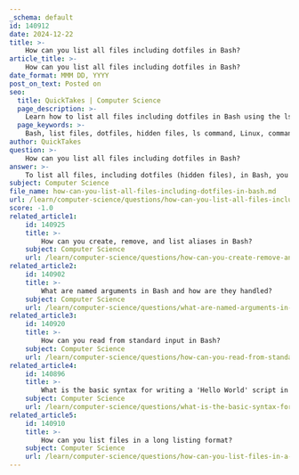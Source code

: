 ```yaml
---
_schema: default
id: 140912
date: 2024-12-22
title: >-
    How can you list all files including dotfiles in Bash?
article_title: >-
    How can you list all files including dotfiles in Bash?
date_format: MMM DD, YYYY
post_on_text: Posted on
seo:
  title: QuickTakes | Computer Science
  page_description: >-
    Learn how to list all files including dotfiles in Bash using the ls command with the -a option, and filter to show only hidden files.
  page_keywords: >-
    Bash, list files, dotfiles, hidden files, ls command, Linux, command line
author: QuickTakes
question: >-
    How can you list all files including dotfiles in Bash?
answer: >-
    To list all files, including dotfiles (hidden files), in Bash, you can use the `ls` command with the `-a` option. Dotfiles are files whose names begin with a dot (.), and they are typically hidden from the default output of the `ls` command.\n\nHere’s how you can do it:\n\n```bash\nls -a\n```\n\nThis command will display all files in the current directory, including hidden files. For example, the output might look like this:\n\n```\n.  ..  .bash_history  .bash_profile  .bashrc  .viminfo  gimp.txt\n```\n\nIn this output, `.` refers to the current directory, and `..` refers to the parent directory, while the other entries are the dotfiles and regular files present in the directory.\n\nIf you want to list only the hidden files (dotfiles), you can use the following command:\n\n```bash\nls -ap | grep "^\."\n```\n\nThis command lists all files and directories, appending a `/` to directories, and then filters the output to show only those files whose names start with a dot.\n\nIn summary, the `-a` option with `ls` is essential for including dotfiles in your file listings in Bash.
subject: Computer Science
file_name: how-can-you-list-all-files-including-dotfiles-in-bash.md
url: /learn/computer-science/questions/how-can-you-list-all-files-including-dotfiles-in-bash
score: -1.0
related_article1:
    id: 140925
    title: >-
        How can you create, remove, and list aliases in Bash?
    subject: Computer Science
    url: /learn/computer-science/questions/how-can-you-create-remove-and-list-aliases-in-bash
related_article2:
    id: 140902
    title: >-
        What are named arguments in Bash and how are they handled?
    subject: Computer Science
    url: /learn/computer-science/questions/what-are-named-arguments-in-bash-and-how-are-they-handled
related_article3:
    id: 140920
    title: >-
        How can you read from standard input in Bash?
    subject: Computer Science
    url: /learn/computer-science/questions/how-can-you-read-from-standard-input-in-bash
related_article4:
    id: 140896
    title: >-
        What is the basic syntax for writing a 'Hello World' script in Bash?
    subject: Computer Science
    url: /learn/computer-science/questions/what-is-the-basic-syntax-for-writing-a-hello-world-script-in-bash
related_article5:
    id: 140910
    title: >-
        How can you list files in a long listing format?
    subject: Computer Science
    url: /learn/computer-science/questions/how-can-you-list-files-in-a-long-listing-format
---
```


&nbsp;